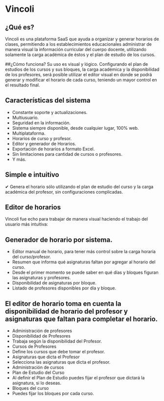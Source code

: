 # Vincoli

## ¿Qué es?
Vincoli es una plataforma SaaS que ayuda a organizar y generar horarios de clases, permitiendo a los establecimientos educacionales administrar de manera visual la información curricular del cuerpo docente, utilizando solamente la carga académica de éstos y el plan de estudio de los cursos.

##¿Cómo funciona?
Su uso es visual y lógico. Configurando el plan de estudios de los cursos y sus bloques, la carga académica y la disponibilidad de los profesores, será posible utilizar el editor visual en donde se podrá generar y modificar el horario de cada curso, teniendo un mayor control en el resultado final.

## Características del sistema
* Constante soporte y actualizaciones.
* Multiusuario.
* Seguridad en la información.
* Sistema siempre disponible, desde cualquier lugar, 100% web.
* Multiplataforma.
* Horarios de curso y profesor.
* Editor y generador de Horarios.
* Exportación de horarios a formato Excel.
* Sin limitaciones para cantidad de cursos o profesores.
* Y más.

## Simple e intuitivo
✔ Genera el horario sólo utilizando el plan de estudio del curso y la carga académica del profesor, sin configuraciones complicadas.

## Editor de horarios
Vincoli fue echo para trabajar de manera visual haciendo el trabajo del usuario más intuitiva:

## Generador de horario por sistema.
* Editor manual de horario, para tener más control sobre la carga horaria del curso/profesor.
* Resumen que informa qué asignaturas faltan por agregar al horario del curso.
* Desde el primer momento se puede saber en qué días y bloques figuran las asignaturas y profesores.
* Disponibilidad de asignaturas por bloque.
* Listado de profesores disponibles por día y bloque.

## El editor de horario toma en cuenta la disponibilidad de horario del profesor y asignaturas que faltan para completar el horario.
* Administración de profesores
* Disponibilidad de Profesores
* Trabaja según la disponibilidad del Profesor.
* Cursos de Profesores
* Define los cursos que debe tomar el profesor.
* Asignaturas que dicta el Profesor
* Selecciona las asignaturas que dicta el profesor.
* Administración de cursos
* Plan de Estudio del Curso
* Al definir el Plan de Estudio puedes fijar el profesor que dictará la asignatura, si lo deseas.
* Bloques del curso
* Puedes fijar los bloques por cada curso.
